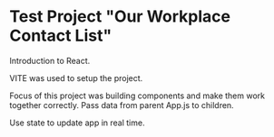 # Test Project "Our Workplace Contact List"

Introduction to React. 

VITE was used to setup the project. 

Focus of this project was building components and make them work together correctly. Pass data from parent App.js to children. 

Use state to update app in real time.
